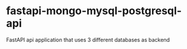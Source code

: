 # fastapi-mongo-mysql-postgresql-api
FastAPI api application that uses 3 different databases as backend
